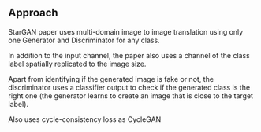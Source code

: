 ## Approach
StarGAN paper uses multi-domain image to image translation using only one Generator and Discriminator for any class.

In addition to the input channel, the paper also uses a channel of the class label spatially replicated to the image size.

Apart from identifying if the generated image is fake or not, the discriminator uses a classifier output to check if the generated class is the right one (the generator learns to create an image that is close to the target label).

Also uses cycle-consistency loss as CycleGAN